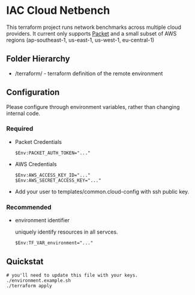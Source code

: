 # IAC Cloud Netbench

This terraform project runs network benchmarks across multiple cloud providers. It current only supports
[Packet](http://packet.com/) and a small subset of AWS regions (ap-southeast-1, us-east-1, us-west-1, eu-central-1)

## Folder Hierarchy

* /terraform/ - terraform definition of the remote environment

## Configuration

Please configure through environment variables, rather than changing internal code.


### Required

* Packet Credentials

  ```
  $Env:PACKET_AUTH_TOKEN="..."
  ```

* AWS Credentials

  ```
  $Env:AWS_ACCESS_KEY_ID="..."
  $Env:AWS_SECRET_ACCESS_KEY="..."
  ```

* Add your user to templates/common.cloud-config with ssh public key.

### Recommended

* environment identifier

  uniquely identify resources in all servces.
  ```
  $Env:TF_VAR_environment="..."
  ```


## Quickstat
```
# you'll need to update this file with your keys.
./environment.example.sh
./terraform apply
```